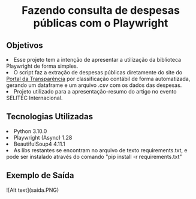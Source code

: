 <h1 align="center"> Fazendo consulta de despesas públicas com o Playwright </h1>

<h2 align="left"> Objetivos </h2>
<p>
 <li>Esse projeto tem a intenção de apresentar a utilização da biblioteca Playwright de forma simples.
 <li>O script faz a extração de despesas públicas diretamente do site do <a href="https://portaldatransparencia.gov.br/">Portal da Transparência</a> por classificação contábil de forma automatizada, gerando um dataframe e um arquivo .csv com os dados das despesas.
 <li>Projeto utilizado para a apresentação-resumo do artigo no evento SELITEC Internacional.
</p>

<h2 align="left"> Tecnologias Utilizadas </h2>
<p> 
 <li>Python 3.10.0
 <li>Playwright (Async) 1.28
 <li>BeautifulSoup4 4.11.1
 <li>As libs restantes se encontram no arquivo de texto requirements.txt, e pode ser instalado através do comando "pip install -r requirements.txt"
</p>

<h2 align="left"> Exemplo de Saída </h2>
![Alt text](saida.PNG)


